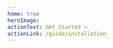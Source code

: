 ```yaml
---
home: true
heroImage:
actionText: Get Started →
actionLink: /guide/installation
---
```


<TheFooter />